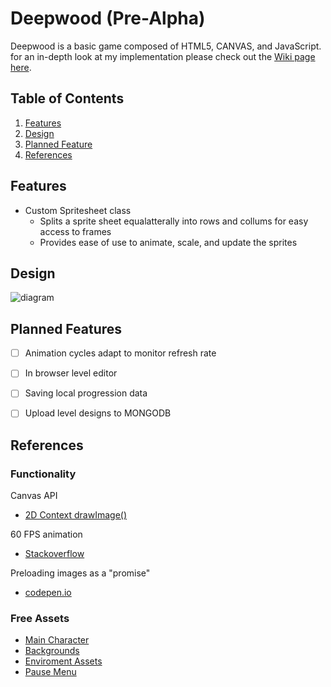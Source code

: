 # Deepwood (Pre-Alpha)
Deepwood is a basic game composed of HTML5, CANVAS, and JavaScript.
for an in-depth look at my implementation please check out the [Wiki page here](https://github.com/TarikVu/Deepwood/wiki).

## Table of Contents
1. [Features](#feats)
1. [Design](#design)
1. [Planned Feature](#pfeats)
1. [References](#refs)

## <a name="feats"></a> Features
- Custom Spritesheet class
  - Splits a sprite sheet equalatterally into rows and collums for easy access to frames
  - Provides ease of use to animate, scale, and update the sprites


## <a name="design"></a> Design
![diagram](https://cdn.discordapp.com/attachments/1204513288214413352/1204513303695458435/deepwood.PNG?ex=65d5016e&is=65c28c6e&hm=f685046994b119c3fcd3e8721f9da9345e6a1b0b1cf4dad3ec1606a95f07241d&)

## <a name="pfeats"></a> Planned Features
- [ ] Animation cycles adapt to monitor refresh rate
- [ ] In browser level editor
- [ ] Saving local progression data
- [ ] Upload level designs to MONGODB

    
## <a name="refs"></a> References 
### Functionality
Canvas API
- [2D Context drawImage()](https://developer.mozilla.org/en-US/docs/Web/API/CanvasRenderingContext2D/drawImage)

60 FPS animation
- [Stackoverflow](https://stackoverflow.com/questions/19764018/controlling-fps-with-requestanimationframe)

Preloading images as a "promise"
- [codepen.io](https://codepen.io/isakov/pen/pogvWPY?editors=0010)

### Free Assets
- [Main Character](https://rvros.itch.io/animated-pixel-hero)
- [Backgrounds](https://free-game-assets.itch.io/free-summer-pixel-art-backgrounds)
- [Enviroment Assets](https://free-game-assets.itch.io/free-summer-pixel-art-backgrounds)
- [Pause Menu](https://srtoasty.itch.io/ui-assets-pack-2)

